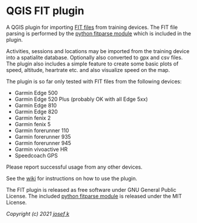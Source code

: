 # QGIS FIT plugin
A QGIS plugin for importing [FIT files](https://developer.garmin.com/fit/protocol/) from training devices. The FIT file parsing is performed by the [python fitparse module](https://github.com/dtcooper/python-fitparse) which is included in the plugin. 

Activities, sessions and locations may be imported from the training device into a spatialite database. Optionally also converted to gpx and csv files. The plugin also includes a simple feature to create some basic plots of speed, altitude, heartrate etc. and also visualize speed on the map. 

The plugin is so far only tested with FIT files from the following devices:
 * Garmin Edge 500 
 * Garmin Edge 520 Plus (probably OK with all Edge 5xx)
 * Garmin Edge 810
 * Garmin Edge 820
 * Garmin fenix 2
 * Garmin fenix 5
 * Garmin forerunner 110
 * Garmin forerunner 935
 * Garmin forerunner 945
 * Garmin vivoactive HR
 * Speedcoach GPS

Please report successful usage from any other devices. 

See the [wiki](https://github.com/jkall/qgis-fit-plugin/wiki) for instructions on how to use the plugin.  

The FIT plugin is released as free software under GNU General Public License. The included [python fitparse module](https://github.com/dtcooper/python-fitparse) is released under the MIT License.  

_Copyright (c) 2021 [josef k](https://github.com/jkall/)_
